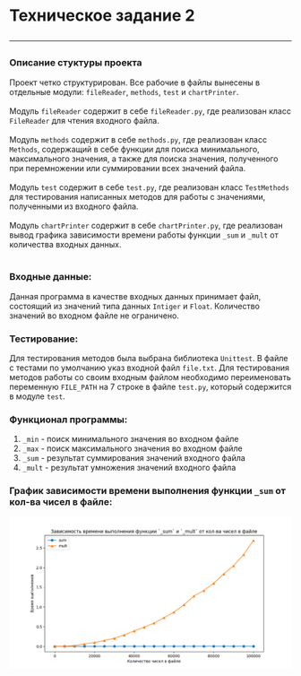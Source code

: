 # Техническое задание 2 <hr>

### Описание стуктуры проекта
Проект четко структурирован. Все рабочие в файлы вынесены в отдельные модули: `fileReader`, `methods`, `test` 
и `chartPrinter`.<br/><br/>
Модуль `fileReader` содержит в себе `fileReader.py`, где реализован класс `FileReader` для чтения входного файла.<br/><br/>
Модуль `methods` содержит в себе `methods.py`, где реализован класс `Methods`, содержащий в себе функции для поиска
минимального, максимального значения, а также для поиска значения, полученного при перемножении или суммировании всех
значений файла.<br/><br/>
Модуль `test` содержит в себе `test.py`, где реализован класс `TestMethods` для тестирования написанных
методов для работы с значениями, полученными из входного файла.<br/><br/>
Модуль `chartPrinter` содержит в себе `chartPrinter.py`, где реализован вывод графика зависимости времени
работы функции `_sum` и `_mult` от количества входных данных.<br/><br/>


### Входные данные:
Данная программа в качестве входных данных принимает файл, состоящий из значений типа данных `Intiger` и `Float`.
Количество значений во входном файле не ограничено.

### Тестирование: 
Для тестирования методов была выбрана библиотека `Unittest`. В файле с тестами по умолчанию указ входной файл `file.txt`.
Для тестирования методов работы со своим входным файлом необходимо переименовать переменную `FILE_PATH` на 7 строке в
файле `test.py`, который содержится в модуле `test`.

### Функционал программы:
1. `_min`  - поиск минимального значения во входном файле
2. `_max`  - поиск максимального значения во входном файле
3. `_sum`  - результат суммирования значений входного файла
4. `_mult` - результат умножения значений входного файла

### График зависимости времени выполнения функции `_sum` от кол-ва чисел в файле:<br/>
![Chart](https://github.com/Ilyshkadwaushka/hse_tp_hw_2/raw/master/images/chart.png)
